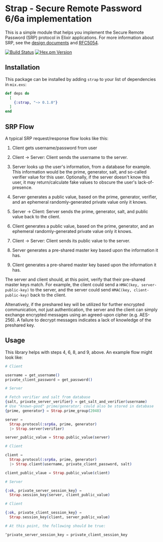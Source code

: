 # Strap - Secure Remote Password 6/6a implementation

This is a simple module that helps you implement the Secure Remote Password
(SRP) protocol in Elixir applications. For more information about SRP, see
the [design documents](http://srp.stanford.edu/design.html) and
[RFC5054](https://tools.ietf.org/html/rfc5054).

[![Build Status](https://travis-ci.org/twooster/strap.svg?branch=master)](https://travis-ci.org/twooster/strap)
[![Hex.pm Version](http://img.shields.io/hexpm/v/strap.svg?style=flat)](https://hex.pm/packages/strap)

## Installation

This package can be installed by adding `strap` to your list of dependencies in
`mix.exs`:

```elixir
def deps do
  [
    {:strap, "~> 0.1.0"}
  ]
end
```

## SRP Flow

A typical SRP request/response flow looks like this:

1. Client gets username/password from user

2. Client -> Server: Client sends the username to the server.

3. Server looks up the user's information, from a database for example.
   This information would be the prime, generator, salt, and so-called verifier
   value for this user. Optionally, if the server doesn't know this user, it
   may return/calculate fake values to obscure the user's lack-of-presence.

4. Server generates a public value, based on the prime, generator, verifier,
   and an ephemeral randomly-generated private value only it knows.

5. Server -> Client: Server sends the prime, generator, salt, and
   public value back to the client.

6. Client generates a public value, based on the prime, generator, and
   an ephemeral randomly-generated private value only it knows.

7. Client -> Server: Client sends its public value to the server.

8. Server generates a pre-shared master key based upon the information it has.

9. Client generates a pre-shared master key based upon the information it has.

The server and client should, at this point, verify that their pre-shared master
keys match. For example, the client could send a `HMAC(key, server-public-key)`
to the server, and the server could send `HMAC(key, client-public-key)` back
to the client.

Altenatively, if the preshared key will be utilized for further encrypted
communication, not just authentication, the server and the client can simply
exchange encrypted messages using an agreed-upon cipher (e.g. AES-256). A
failure to decrypt messages indicates a lack of knowledge of the preshared key.

## Usage

This library helps with steps 4, 6, 8, and 9, above. An example flow might look
like:

```elixir
# Client

username = get_username()
private_client_password = get_password()

# Server

# Fetch verifier and salt from database
{salt, private_server_verifier} = get_salt_and_verifier(username)
# Use "known-good" prime/generator; could also be stored in database
{prime, generator} = Strap.prime_group(2048)

server =
  Strap.protocol(:srp6a, prime, generator)
  |> Strap.server(verifier)

server_public_value = Strap.public_value(server)

# Client

client =
  Strap.protocol(:srp6a, prime, generator)
  |> Strap.client(username, private_client_password, salt)

client_public_vlaue = Strap.public_value(client)

# Server

{:ok, private_server_session_key} =
  Strap.session_key(server, client_public_value)

# Client

{:ok, private_client_session_key} =
  Strap.session_key(client, server_public_value)

# At this point, the following should be true:

^private_server_session_key = private_client_session_key
```

